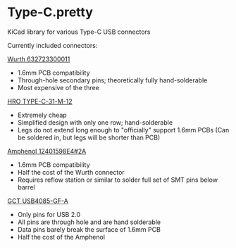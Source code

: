 # Type-C.pretty
KiCad library for various Type-C USB connectors

Currently included connectors:

[Wurth 632723300011](https://www.digikey.com/product-detail/en/wurth-electronics-inc/632723300011/732-9618-1-ND/5806673)

- 1.6mm PCB compatibility
- Through-hole secondary pins; theoretically fully hand-solderable
- Most expensive of the three

[HRO TYPE-C-31-M-12](https://lcsc.com/product-detail/USB-Type-C_TYPE-C-31-M-12-Female-16P-SMD_C165948.html)

- Extremely cheap
- Simplified design with only one row; hand-solderable
- Legs do not extend long enough to "officially" support 1.6mm PCBs (Can be soldered in, but legs will be shorter than PCB)

[Amphenol 12401598E4#2A](https://www.digikey.com/product-detail/en/amphenol-commercial-products/12401598E4-2A/12401598E4-2ACT-ND/6051824)

- 1.6mm PCB compatibility
- Half the cost of the Wurth connector
- Requires reflow station or similar to solder full set of SMT pins below barrel

[GCT USB4085-GF-A](https://www.digikey.com/product-detail/en/gct/USB4085-GF-A/2073-USB4085-GF-ACT-ND/9859733)

- Only pins for USB 2.0
- All pins are through hole and are hand solderable
- Data pins barely break the surface of 1.6mm PCB
- Half the cost of the Amphenol
